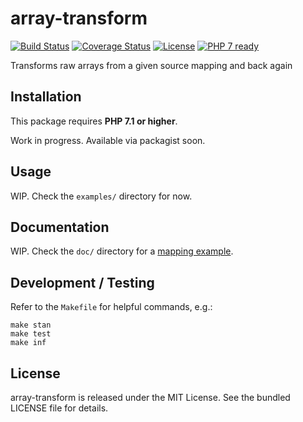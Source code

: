 array-transform
===============

[![Build Status](https://travis-ci.org/martinohmann/array-transform.svg?branch=master)](https://travis-ci.org/martinohmann/array-transform)
[![Coverage Status](https://coveralls.io/repos/github/martinohmann/array-transform/badge.svg)](https://coveralls.io/github/martinohmann/array-transform)
[![License](https://img.shields.io/badge/license-MIT-blue.svg)](https://opensource.org/licenses/MIT)
[![PHP 7 ready](http://php7ready.timesplinter.ch/martinohmann/array-transform/badge.svg)](https://travis-ci.org/martinohmann/arry-transform)

Transforms raw arrays from a given source mapping and back again

Installation
------------

This package requires **PHP 7.1 or higher**.

Work in progress. Available via packagist soon.

Usage
-----

WIP. Check the `examples/` directory for now.

Documentation
-------------

WIP. Check the `doc/` directory for a [mapping example](doc/full-mapping.yaml).

Development / Testing
---------------------

Refer to the `Makefile` for helpful commands, e.g.:

```
make stan
make test
make inf
```

License
-------

array-transform is released under the MIT License. See the bundled LICENSE file for details.
